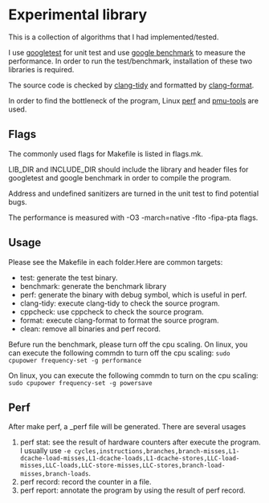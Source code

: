 # Experimental library
This is a collection of algorithms that I had implemented/tested.

I use [googletest](https://github.com/google/googletest) for unit test and use [google benchmark](https://github.com/google/benchmark) to measure the performance. In order to run the test/benchmark, installation of these two libraries is required.

The source code is checked by [clang-tidy](http://clang.llvm.org/extra/clang-tidy/) and formatted by [clang-format](https://clang.llvm.org/docs/ClangFormat.html).

In order to find the bottleneck of the program, Linux [perf](https://en.wikipedia.org/wiki/Perf_(Linux)) and [pmu-tools](https://github.com/andikleen/pmu-tools) are used.

## Flags
The commonly used flags for Makefile is listed in flags.mk.

LIB\_DIR and INCLUDE\_DIR should include the library and header files for googletest and google benchmark in order to compile the program.

Address and undefined sanitizers are turned in the unit test to find potential bugs.

The performance is measured with -O3 -march=native -flto -fipa-pta flags.

## Usage

Please see the Makefile in each folder.Here are common targets:
* test: generate the test binary.
* benchmark: generate the benchmark library
* perf: generate the binary with debug symbol, which is useful in perf.
* clang-tidy: execute clang-tidy to check the source program.
* cppcheck: use cppcheck to check the source program.
* format: execute clang-format to format the source program.
* clean: remove all binaries and perf record.

Befure run the benchmark, please turn off the cpu scaling.
On linux, you can execute the following commdn to turn off the cpu scaling:
`sudo cpupower frequency-set -g performance`

On linux, you can execute the following commdn to turn on the cpu scaling:
`sudo cpupower frequency-set -g powersave`

## Perf
After make perf, a \_perf file will be generated. There are several usages

1. perf stat: see the result of hardware counters after execute the program.  
   I usually use `-e cycles,instructions,branches,branch-misses,L1-dcache-load-misses,L1-dcache-loads,L1-dcache-stores,LLC-load-misses,LLC-loads,LLC-store-misses,LLC-stores,branch-load-misses,branch-loads`.
1. perf record: record the counter in a file.
1. perf report: annotate the program by using the result of perf record.
